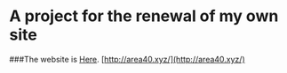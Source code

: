 # A project for the renewal of my own site

###The website is [Here](http://area40.xyz/).
[http://area40.xyz/](http://area40.xyz/)
